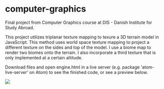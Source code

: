# computer-graphics
Final project from Computer Graphics course at DIS - Danish Institute for Study Abroad.

This project utilizes triplanar texture mapping to texure a 3D terrain model in JavaScript. This method uses world space texture mapping to project a different texture on the sides and top of the model. I use a biome map to render two biomes onto the terrain. I also incorporate a third texture that is only implemented at a certain altitude.

Download files and open engine.html in a live server (e.g. package 'atom-live-server' on Atom) to see the finished code, or see a preview below.

<img src="finished terrain.png">
